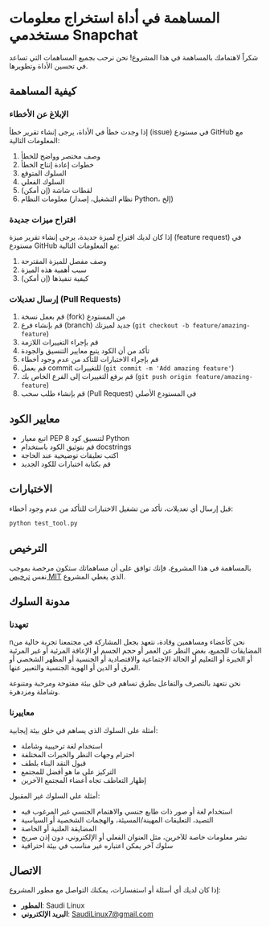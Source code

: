 # المساهمة في أداة استخراج معلومات مستخدمي Snapchat

شكراً لاهتمامك بالمساهمة في هذا المشروع! نحن نرحب بجميع المساهمات التي تساعد في تحسين الأداة وتطويرها.

## كيفية المساهمة

### الإبلاغ عن الأخطاء

إذا وجدت خطأ في الأداة، يرجى إنشاء تقرير خطأ (issue) في مستودع GitHub مع المعلومات التالية:

1. وصف مختصر وواضح للخطأ
2. خطوات إعادة إنتاج الخطأ
3. السلوك المتوقع
4. السلوك الفعلي
5. لقطات شاشة (إن أمكن)
6. معلومات النظام (نظام التشغيل، إصدار Python، إلخ)

### اقتراح ميزات جديدة

إذا كان لديك اقتراح لميزة جديدة، يرجى إنشاء تقرير ميزة (feature request) في مستودع GitHub مع المعلومات التالية:

1. وصف مفصل للميزة المقترحة
2. سبب أهمية هذه الميزة
3. كيفية تنفيذها (إن أمكن)

### إرسال تعديلات (Pull Requests)

1. قم بعمل نسخة (fork) من المستودع
2. قم بإنشاء فرع (branch) جديد لميزتك (`git checkout -b feature/amazing-feature`)
3. قم بإجراء التغييرات اللازمة
4. تأكد من أن الكود يتبع معايير التنسيق والجودة
5. قم بإجراء الاختبارات للتأكد من عدم وجود أخطاء
6. قم بعمل commit للتغييرات (`git commit -m 'Add amazing feature'`)
7. قم برفع التغييرات إلى الفرع الخاص بك (`git push origin feature/amazing-feature`)
8. قم بإنشاء طلب سحب (Pull Request) في المستودع الأصلي

## معايير الكود

- اتبع معيار PEP 8 لتنسيق كود Python
- قم بتوثيق الكود باستخدام docstrings
- اكتب تعليقات توضيحية عند الحاجة
- قم بكتابة اختبارات للكود الجديد

## الاختبارات

قبل إرسال أي تعديلات، تأكد من تشغيل الاختبارات للتأكد من عدم وجود أخطاء:

```bash
python test_tool.py
```

## الترخيص

بالمساهمة في هذا المشروع، فإنك توافق على أن مساهماتك ستكون مرخصة بموجب نفس [ترخيص MIT](LICENSE) الذي يغطي المشروع.

## مدونة السلوك

### تعهدنا

nنحن كأعضاء ومساهمين وقادة، نتعهد بجعل المشاركة في مجتمعنا تجربة خالية من المضايقات للجميع، بغض النظر عن العمر أو حجم الجسم أو الإعاقة المرئية أو غير المرئية أو الخبرة أو التعليم أو الحالة الاجتماعية والاقتصادية أو الجنسية أو المظهر الشخصي أو العرق أو الدين أو الهوية الجنسية والتعبير عنها.

نحن نتعهد بالتصرف والتفاعل بطرق تساهم في خلق بيئة مفتوحة ومرحبة ومتنوعة وشاملة ومزدهرة.

### معاييرنا

أمثلة على السلوك الذي يساهم في خلق بيئة إيجابية:

- استخدام لغة ترحيبية وشاملة
- احترام وجهات النظر والخبرات المختلفة
- قبول النقد البناء بلطف
- التركيز على ما هو أفضل للمجتمع
- إظهار التعاطف تجاه أعضاء المجتمع الآخرين

أمثلة على السلوك غير المقبول:

- استخدام لغة أو صور ذات طابع جنسي والاهتمام الجنسي غير المرغوب فيه
- التصيد، التعليقات المهينة/المسيئة، والهجمات الشخصية أو السياسية
- المضايقة العلنية أو الخاصة
- نشر معلومات خاصة للآخرين، مثل العنوان الفعلي أو الإلكتروني، دون إذن صريح
- سلوك آخر يمكن اعتباره غير مناسب في بيئة احترافية

## الاتصال

إذا كان لديك أي أسئلة أو استفسارات، يمكنك التواصل مع مطور المشروع:

- **المطور**: Saudi Linux
- **البريد الإلكتروني**: SaudiLinux7@gmail.com
